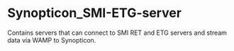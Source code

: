 # Synopticon_SMI-ETG-server
Contains servers that can connect to SMI RET and ETG servers and stream data via WAMP to Synopticon. 
